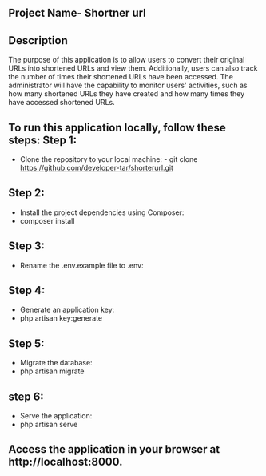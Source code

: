 ## Project Name- Shortner url

## Description
The purpose of this application is to allow users to convert their original URLs into shortened URLs and view them. Additionally, users can also track the number of times their shortened URLs have been accessed. The administrator will have the capability to monitor users' activities, such as how many shortened URLs they have created and how many times they have accessed shortened URLs.



## To run this application locally, follow these steps:                                                                                                          Step 1:
- Clone the repository to your local machine:                                                                                                                     - git clone https://github.com/developer-tar/shorterurl.git

## Step 2:
- Install the project dependencies using Composer: 
- composer install
## Step 3:
- Rename the  .env.example file  to .env:
## Step 4:
- Generate an application key:
- php artisan key:generate
## Step 5:
- Migrate the database:
- php artisan migrate
## step 6:
- Serve the application:
- php artisan serve
## Access the application in your browser at http://localhost:8000.

